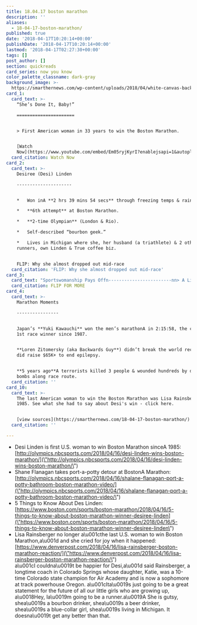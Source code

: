 ```yaml
---
title: 18.04.17 boston marathon
description: ''
aliases:
  - 18-04-17-boston-marathon/
published: true
date: '2018-04-17T10:20:14+00:00'
publishDate: '2018-04-17T10:20:14+00:00'
lastmod: '2018-04-17T02:27:30+00:00'
tags: []
post_author: []
section: quickreads
card_series: now you know
color_palette_classname: dark-gray
background_image: >-
  https://smarthernews.com/wp-content/uploads/2018/04/white-canvas-background_1053-239.jpg
card_1:
  card_text: >-
    “She’s Done It, Baby!”

    ======================


    > First American woman in 33 years to win the Boston Marathon.


    [Watch
    Now](https://www.youtube.com/embed/Em05ryjKyrI?enablejsapi=1&autoplay=1&rel=0)
  card_citation: Watch Now
card_2:
  card_text: >-
    Desiree (Desi) Linden

    ---------------------


    *   Won inA **2 hrs 39 mins 54 secs** through freezing temps & rain.

    *   **6th attempt** at Boston Marathon.

    *   **2-time Olympian** (London & Rio).

    *   Self-described “bourbon geek.”

    *   Lives in Michigan where she, her husband (a triathlete) & 2 other
    runners, own Linden & True coffee biz.


    FLIP: Why she almost dropped out mid-race
  card_citation: 'FLIP: Why she almost dropped out mid-race'
card_3:
  card_text: "Sportswomanship Pays Offn------------------------nn> A Linden won it all despite slowing down to wait for her running mate to take a potty break.n> n> **_“Honestly at mile 2, 3, 4, I didnax19t feel like I was gonna even make it to the finish line. …_**_**When you work together, you never know whatax19s goingA to happen.”**  n> _Desi Linden to NBC SportsnnFLIP FOR MORE"
  card_citation: FLIP FOR MORE
card_4:
  card_text: >-
    Marathon Moments

    ----------------


    Japan’s **Yuki Kawauchi** won the men’s marathonA in 2:15:58, the country’s
    1st race winner since 1987.


    **Loren Zitomersky (aka Backwards Guy**) didn’t break the world record, but
    did raise $65K+ to end epilepsy.


    **5 years ago**A terrorists killed 3 people & wounded hundreds by detonating
    bombs along race route.
  card_citation: ''
card_10:
  card_text: >-
    The last American woman to win the Boston Marathon was Lisa Rainsberger in
    1985. See what she had to say about Desi's win - click here.


    [view sources](https://smarthernews.com/18-04-17-boston-marathon/)
  card_citation: ''

---
```

*   Desi Linden is first U.S. woman to win Boston Marathon sinceA 1985:  
    [http://olympics.nbcsports.com/2018/04/16/desi-linden-wins-boston-marathon/](\"http://olympics.nbcsports.com/2018/04/16/desi-linden-wins-boston-marathon/\")
*   Shane Flanagan takes port-a-potty detour at BostonA Marathon:  
    [http://olympics.nbcsports.com/2018/04/16/shalane-flanagan-port-a-potty-bathroom-boston-marathon-video/](\"http://olympics.nbcsports.com/2018/04/16/shalane-flanagan-port-a-potty-bathroom-boston-marathon-video/\")
*   5 Things to Know About Des Linden:  
    [https://www.boston.com/sports/boston-marathon/2018/04/16/5-things-to-know-about-boston-marathon-winner-desiree-linden](\"https://www.boston.com/sports/boston-marathon/2018/04/16/5-things-to-know-about-boston-marathon-winner-desiree-linden\")
*   Lisa Rainsberger no longer a\\u001cthe last U.S. woman to win Boston Marathon,a\\u001d and she cried for joy when it happened:  
    [https://www.denverpost.com/2018/04/16/lisa-rainsberger-boston-marathon-reaction/](\"https://www.denverpost.com/2018/04/16/lisa-rainsberger-boston-marathon-reaction/\")  
    a\\u001cI couldna\\u0019t be happier for Desi,a\\u001d said Rainsberger, a longtime coach in Colorado Springs whose daughter, Katie, was a 10-time Colorado state champion for Air Academy and is now a sophomore at track powerhouse Oregon. a\\u001cIta\\u0019s just going to be a great statement for the future of all our little girls who are growing up, a\\u0018Hey, Ia\\u0019m going to be a runner.a\\u0019A She is gutsy, shea\\u0019s a bourbon drinker, shea\\u0019s a beer drinker, shea\\u0019s a blue-collar girl, shea\\u0019s living in Michigan. It doesna\\u0019t get any better than that.